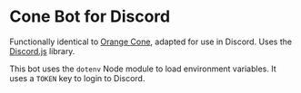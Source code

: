 # Cone Bot for Discord

Functionally identical to [Orange Cone](https://github.com/gearysw/orangecone), adapted for use in Discord. Uses the [Discord.js](https://discord.js.org/#/) library.

This bot uses the `dotenv` Node module to load environment variables. It uses a `TOKEN` key to login to Discord.